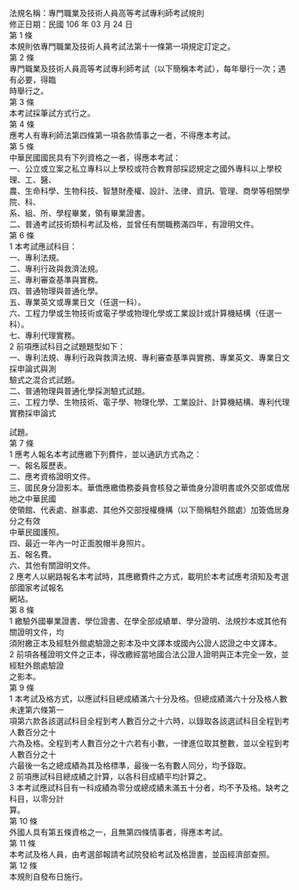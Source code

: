 法規名稱：專門職業及技術人員高等考試專利師考試規則  
修正日期：民國 106 年 03 月 24 日  
第 1 條  
本規則依專門職業及技術人員考試法第十一條第一項規定訂定之。  
第 2 條  
專門職業及技術人員高等考試專利師考試（以下簡稱本考試），每年舉行一次；遇有必要，得臨  
時舉行之。  
第 3 條  
本考試採筆試方式行之。  
第 4 條  
應考人有專利師法第四條第一項各款情事之一者，不得應本考試。  
第 5 條  
中華民國國民具有下列資格之一者，得應本考試：  
一、公立或立案之私立專科以上學校或符合教育部採認規定之國外專科以上學校理、工、醫、  
農、生命科學、生物科技、智慧財產權、設計、法律、資訊、管理、商學等相關學院、科、  
系、組、所、學程畢業，領有畢業證書。  
二、普通考試技術類科考試及格，並曾任有關職務滿四年，有證明文件。  
第 6 條  
1 本考試應試科目：  
一、專利法規。  
二、專利行政與救濟法規。  
三、專利審查基準與實務。  
四、普通物理與普通化學。  
五、專業英文或專業日文（任選一科）。  
六、工程力學或生物技術或電子學或物理化學或工業設計或計算機結構（任選一科）。  
七、專利代理實務。  
2 前項應試科目之試題題型如下：  
一、專利法規、專利行政與救濟法規、專利審查基準與實務、專業英文、專業日文採申論式與測  
驗式之混合式試題。  
二、普通物理與普通化學採測驗式試題。  
三、工程力學、生物技術、電子學、物理化學、工業設計、計算機結構、專利代理實務採申論式  


試題。  
第 7 條  
1 應考人報名本考試應繳下列費件，並以通訊方式為之：  
一、報名履歷表。  
二、應考資格證明文件。  
三、國民身分證影本。華僑應繳僑務委員會核發之華僑身分證明書或外交部或僑居地之中華民國  
使領館、代表處、辦事處、其他外交部授權機構（以下簡稱駐外館處）加簽僑居身分之有效  
中華民國護照。  
四、最近一年內一吋正面脫帽半身照片。  
五、報名費。  
六、其他有關證明文件。  
2 應考人以網路報名本考試時，其應繳費件之方式，載明於本考試應考須知及考選部國家考試報名  
網站。  
第 8 條  
1 繳驗外國畢業證書、學位證書、在學全部成績單、學分證明、法規抄本或其他有關證明文件，均  
須附繳正本及經駐外館處驗證之影本及中文譯本或國內公證人認證之中文譯本。  
2 前項各種證明文件之正本，得改繳經當地國合法公證人證明與正本完全一致，並經駐外館處驗證  
之影本。  
第 9 條  
1 本考試及格方式，以應試科目總成績滿六十分及格。但總成績滿六十分及格人數未達第六條第一  
項第六款各該選試科目全程到考人數百分之十六時，以錄取各該選試科目全程到考人數百分之十  
六為及格。全程到考人數百分之十六若有小數，一律進位取其整數，並以全程到考人數百分之十  
六最後一名之總成績為其及格標準，最後一名有數人同分，均予錄取。  
2 前項應試科目總成績之計算，以各科目成績平均計算之。  
3 本考試應試科目有一科成績為零分或總成績未滿五十分者，均不予及格。缺考之科目，以零分計  
算。  
第 10 條  
外國人具有第五條資格之一，且無第四條情事者，得應本考試。  
第 11 條  
本考試及格人員，由考選部報請考試院發給考試及格證書，並函經濟部查照。  
第 12 條  
本規則自發布日施行。  


